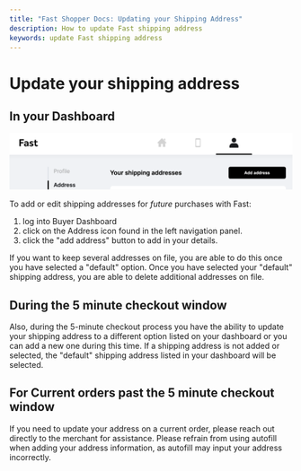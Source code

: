 ```yaml
---
title: "Fast Shopper Docs: Updating your Shipping Address"
description: How to update Fast shipping address
keywords: update Fast shipping address
---
```


# Update your shipping address

## In your Dashboard

<img alt="shipping address sidebar option" src="./images/shipping-address.png"/>

To add or edit shipping addresses for _future_ purchases with Fast:

1. log into Buyer Dashboard
2. click on the Address icon found in the left navigation panel.
3. click the "add address" button to add in your details.

If you want to keep several addresses on file, you are able to do this once you have selected a "default" option. Once you have selected your "default" shipping address, you are able to delete additional addresses on file.

## During the 5 minute checkout window

Also, during the 5-minute checkout process you have the ability to update your shipping address to a different option listed on your dashboard or you can add a new one during this time. If a shipping address is not added or selected, the "default" shipping address listed in your dashboard will be selected.

## For Current orders past the 5 minute checkout window

If you need to update your address on a current order, please reach out directly to the merchant for assistance. Please refrain from using autofill when adding your address information, as autofill may input your address incorrectly.
